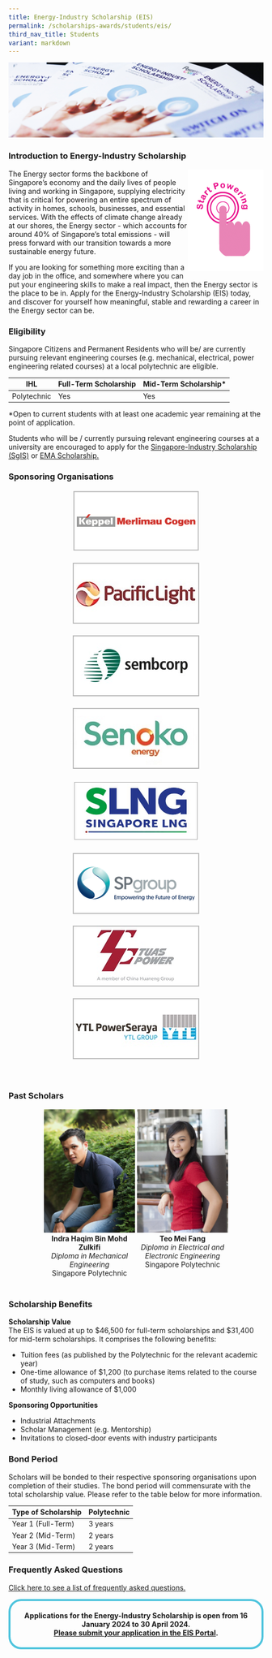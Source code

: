 ```yaml
---
title: Energy-Industry Scholarship (EIS)
permalink: /scholarships-awards/students/eis/
third_nav_title: Students
variant: markdown
---
```

![Energy Industry Scholarship](/images/scholarships/youth/eis_sub.jpg)

### Introduction to Energy-Industry Scholarship

<div style="float: right;">
    <a href="#NearHyperLinkLoginSingPass">
        <img alt="Start Powering" src="/images/common/start_powering.png" style="width: 150px; height: 200px;">
    </a>
</div>

The Energy sector forms the backbone of Singapore’s economy and the daily lives of people living and working in Singapore, supplying electricity that is critical for powering an entire spectrum of activity in homes, schools, businesses, and essential services. With the effects of climate change already at our shores, the Energy sector - which accounts for around 40% of Singapore’s total emissions - will press forward with our transition towards a more sustainable energy future.

If you are looking for something more exciting than a day job in the office, and somewhere where you can put your engineering skills to make a real impact, then the Energy sector is the place to be in. Apply for the Energy-Industry Scholarship (EIS) today, and discover for yourself how meaningful, stable and rewarding a career in the Energy sector can be.

### Eligibility
Singapore Citizens and Permanent Residents who will be/ are currently pursuing relevant engineering courses (e.g. mechanical, electrical, power engineering related courses) at a local polytechnic are eligible.

|IHL|Full-Term Scholarship|Mid-Term Scholarship*|
----------------------|---------------------|---------------------|
Polytechnic|Yes|Yes|  

*Open to current students with at least one academic year remaining at the point of application.

Students who will be / currently pursuing relevant engineering courses at a university are encouraged to apply for the <a href="/scholarships-awards/students/sgis" target="_blank">Singapore-Industry Scholarship (SgIS)</a> or <a href="/scholarships-awards/students/ema-scholarship" target="_blank">EMA Scholarship.</a>

### Sponsoring Organisations
<div style="width: 100%; overflow: hidden; text-align: center;">
    <div style="display: inline-block; vertical-align: top; text-align: center; width: 270px; margin: auto; margin-bottom: 20px;">
        <a href="https://www.kepinfra.com/en/" target="_blank">
            <img alt="KMC" src="/images/common/partner-logos/kmc.png" style="min-width: 250px; min-height: 120px; width: 250px; height: 120px;">
        </a>
    </div>
    <div style="display: inline-block; vertical-align: top; text-align: center; width: 270px; margin: auto; margin-bottom: 20px;">
        <a href="https://www.pacificlight.com.sg/" target="_blank">
            <img alt="PacificLight Power" src="/images/common/partner-logos/pacific_light.jpg" style="width: 250px; height: 120px;">
        </a>
    </div>
    <div style="display: inline-block; vertical-align: top; text-align: center; width: 270px; margin: auto; margin-bottom: 20px;">
        <a href="https://www.sembcorp.com/" target="_blank">
            <img alt="Sembcorp Industries" src="/images/common/partner-logos/sembcorp.jpg" style="width: 250px; height: 120px;">
        </a>
    </div>
    <div style="display: inline-block; vertical-align: top; text-align: center; width: 270px; margin: auto; margin-bottom: 20px;">
        <a href="https://www.senokoenergy.com/" target="_blank">
            <img alt="Senoko Energy" src="/images/common/partner-logos/senoko_new.jpg" style="width: 250px; height: 120px;">
        </a>
    </div>
    <div style="display: inline-block; vertical-align: top; text-align: center; width: 270px; margin: auto; margin-bottom: 20px;">
        <a href="https://www.slng.com.sg/" target="_blank">
            <img alt="Singapore LNG Corporation" src="/images/common/partner-logos/SLNG_logo_v2.JPG" style="width: 250px; height: 120px;">
        </a>
    </div>
    <div style="display: inline-block; vertical-align: top; text-align: center; width: 270px; margin: auto; margin-bottom: 20px;">
        <a href="https://www.spgroup.com.sg/" target="_blank">
            <img alt="Singapore Power" src="/images/common/partner-logos/sp_group.png" style="width: 250px; height: 120px;">
        </a>
    </div>
    <div style="display: inline-block; vertical-align: top; text-align: center; width: 270px; margin: auto; margin-bottom: 20px;">
    <a href="https://www.tuaspower.com.sg/" target="_blank">
        <img alt="Tuas Power" src="/images/common/partner-logos/tuas_power.jpg" style="width: 250px; height: 120px;">
    </a>
    </div>
    <div style="display: inline-block; vertical-align: top; text-align: center; width: 270px; margin: auto; margin-bottom: 20px;">
        <a href="https://ytlpowerseraya.com.sg/" target="_blank">
            <img alt="YTL PowerSeraya" src="/images/common/partner-logos/ytl_power_seraya.jpg" style="width: 250px; height: 120px;">
        </a>
    </div>
</div>
&nbsp;  

[//]: # (showcase stories of scholars)
### Past Scholars

<div style="width: 100%; overflow: hidden; text-align: center;">
    <div style="display: inline-block; vertical-align: top; text-align: center; width: 180px; margin: auto; margin-bottom: 20px;">
        <img alt="Photograph of Indra Haqim Bin Mohd Zulkifi" src="/images/scholarships/youth/profile-photo-ihbmz.jpg" style="width: 180px;"><br>
        <strong>Indra Haqim Bin Mohd Zulkifi</strong><br>
        <span style="font-style: italic;">
            Diploma in Mechanical Engineering
        </span><br>
        <span style="">
            Singapore Polytechnic
        </span>
    </div>
    <div style="display: inline-block; vertical-align: top; text-align: center; width: 180px; margin: auto; margin-bottom: 20px;">
        <img alt="Photograph of Teo Mei Fang" src="/images/scholarships/youth/profile-photo-tmf.jpg" style="width: 180px;"><br>
        <strong>Teo Mei Fang</strong><br>
        <span style="font-style: italic;">
            Diploma in Electrical and Electronic Engineering
        </span><br>
        <span style="">
            Singapore Polytechnic
        </span>
    </div>
   </div>
    
### Scholarship Benefits

**Scholarship Value**  
The EIS  is valued at up to $46,500 for full-term scholarships and $31,400 for mid-term scholarships. It comprises the following benefits:
* Tuition fees (as published by the Polytechnic for the relevant academic year)
* One-time allowance of $1,200 (to purchase items related to the course of study, such as computers and books)
* Monthly living allowance of $1,000

**Sponsoring Opportunities**  
* Industrial Attachments
* Scholar Management (e.g. Mentorship)
* Invitations to closed-door events with industry participants

### Bond Period
Scholars will be bonded to their respective sponsoring organisations upon completion of their studies. The bond period will commensurate with the total scholarship value. Please refer to the table below for more information.

|Type of Scholarship|Polytechnic|
|-------------------|-----------|
|Year 1 (Full-Term)|3 years|
|Year 2 (Mid-Term)|2 years|
|Year 3 (Mid-Term)|2 years|

### Frequently Asked Questions
<a href="/files/scholarships-awards/students/eis/EIS_FAQs_2024_Finalv01.pdf" target="_blank">Click here to see a list of frequently asked questions.</a> 

<a id="NearHyperLinkLoginSingPass"></a>
<div style="margin:auto; border: 4px solid; border-radius: 25px; padding: 20px 20px; border-color:#4EC4DD">
    <div style="text-align: center;">
        <strong>
           Applications for the Energy-Industry Scholarship is open from 16 January 2024 to 30 April 2024.
            <br>
            <a href="[EMA | Energy-Industry Scholarship (EIS) Portal (poweringlives.gov.sg)](https://apply.poweringlives.gov.sg/)" target="_blank">Please submit your application in the EIS Portal</a>.
            <br>
        </strong>
</div>
</div>
